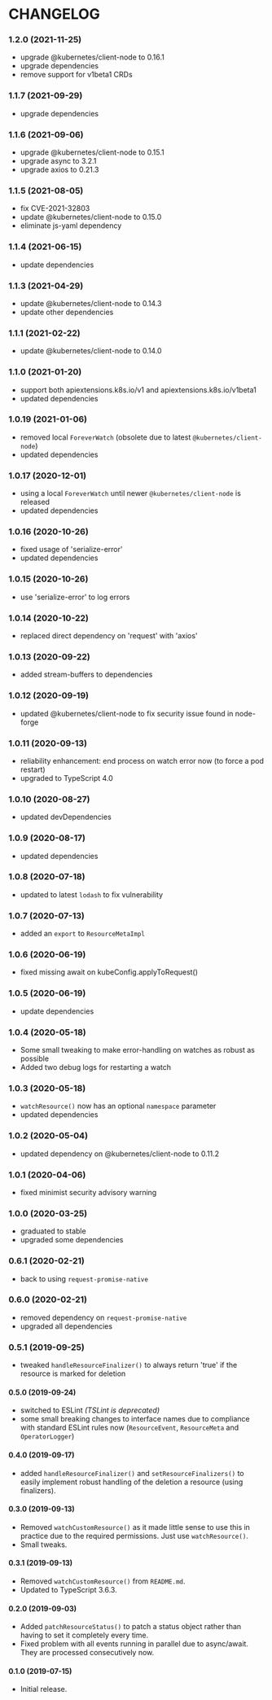 # CHANGELOG

### 1.2.0 (2021-11-25)

- upgrade @kubernetes/client-node to 0.16.1
- upgrade dependencies
- remove support for v1beta1 CRDs

### 1.1.7 (2021-09-29)

- upgrade dependencies

### 1.1.6 (2021-09-06)

- upgrade @kubernetes/client-node to 0.15.1
- upgrade async to 3.2.1
- upgrade axios to 0.21.3

### 1.1.5 (2021-08-05)

- fix CVE-2021-32803
- update @kubernetes/client-node to 0.15.0
- eliminate js-yaml dependency

### 1.1.4 (2021-06-15)

- update dependencies

### 1.1.3 (2021-04-29)

- update @kubernetes/client-node to 0.14.3
- update other dependencies

### 1.1.1 (2021-02-22)

- update @kubernetes/client-node to 0.14.0

### 1.1.0 (2021-01-20)

- support both apiextensions.k8s.io/v1 and apiextensions.k8s.io/v1beta1
- updated dependencies

### 1.0.19 (2021-01-06)

- removed local `ForeverWatch` (obsolete due to latest `@kubernetes/client-node`)
- updated dependencies

### 1.0.17 (2020-12-01)

- using a local `ForeverWatch` until newer `@kubernetes/client-node` is released
- updated dependencies

### 1.0.16 (2020-10-26)

- fixed usage of 'serialize-error'
- updated dependencies

### 1.0.15 (2020-10-26)

- use 'serialize-error' to log errors

### 1.0.14 (2020-10-22)

- replaced direct dependency on 'request' with 'axios'

### 1.0.13 (2020-09-22)

- added stream-buffers to dependencies

### 1.0.12 (2020-09-19)

- updated @kubernetes/client-node to fix security issue found in node-forge

### 1.0.11 (2020-09-13)

- reliability enhancement: end process on watch error now (to force a pod restart)
- upgraded to TypeScript 4.0

### 1.0.10 (2020-08-27)

- updated devDependencies

### 1.0.9 (2020-08-17)

- updated dependencies

### 1.0.8 (2020-07-18)

- updated to latest `lodash` to fix vulnerability

### 1.0.7 (2020-07-13)

- added an `export` to `ResourceMetaImpl`

### 1.0.6 (2020-06-19)

- fixed missing await on kubeConfig.applyToRequest()

### 1.0.5 (2020-06-19)

- update dependencies

### 1.0.4 (2020-05-18)

- Some small tweaking to make error-handling on watches as robust as possible
- Added two debug logs for restarting a watch

### 1.0.3 (2020-05-18)

- `watchResource()` now has an optional `namespace` parameter
- updated dependencies

### 1.0.2 (2020-05-04)

- updated dependency on @kubernetes/client-node to 0.11.2

### 1.0.1 (2020-04-06)

- fixed minimist security advisory warning

### 1.0.0 (2020-03-25)

- graduated to stable
- upgraded some dependencies

### 0.6.1 (2020-02-21)

- back to using `request-promise-native`

### 0.6.0 (2020-02-21)

- removed dependency on `request-promise-native`
- upgraded all dependencies

### 0.5.1 (2019-09-25)

- tweaked `handleResourceFinalizer()` to always return 'true' if the resource is marked for deletion

#### 0.5.0 (2019-09-24)

- switched to ESLint _(TSLint is deprecated)_
- some small breaking changes to interface names due to compliance with standard ESLint rules now (`ResourceEvent`, `ResourceMeta` and `OperatorLogger`)

#### 0.4.0 (2019-09-17)

- added `handleResourceFinalizer()` and `setResourceFinalizers()` to easily implement robust handling of the deletion a resource (using finalizers).

#### 0.3.0 (2019-09-13)

- Removed `watchCustomResource()` as it made little sense to use this in practice due to the required permissions. Just use `watchResource()`.
- Small tweaks.

#### 0.3.1 (2019-09-13)

- Removed `watchCustomResource()` from `README.md`.
- Updated to TypeScript 3.6.3.

#### 0.2.0 (2019-09-03)

- Added `patchResourceStatus()` to patch a status object rather than having to set it completely every time.
- Fixed problem with all events running in parallel due to async/await. They are processed consecutively now.

#### 0.1.0 (2019-07-15)

- Initial release.
